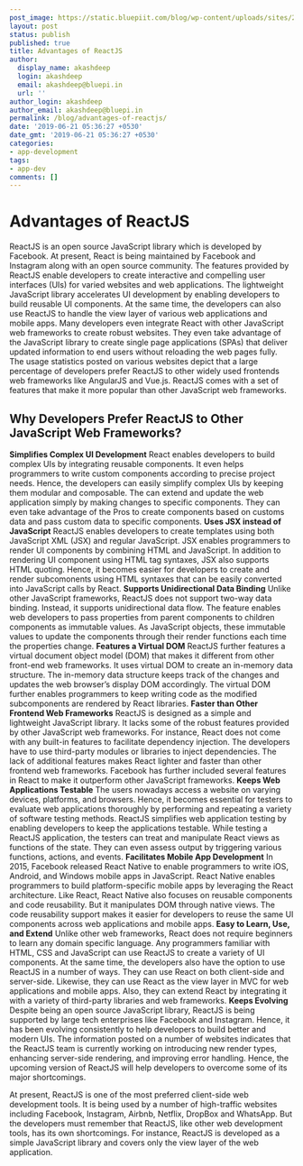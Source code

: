 ```yaml
---
post_image: https://static.bluepiit.com/blog/wp-content/uploads/sites/2/2019/06/Advantages-of-ReactJS.png
layout: post
status: publish
published: true
title: Advantages of ReactJS
author:
  display_name: akashdeep
  login: akashdeep
  email: akashdeep@bluepi.in
  url: ''
author_login: akashdeep
author_email: akashdeep@bluepi.in
permalink: /blog/advantages-of-reactjs/
date: '2019-06-21 05:36:27 +0530'
date_gmt: '2019-06-21 05:36:27 +0530'
categories:
- app-development
tags: 
- app-dev
comments: []
---
```

# Advantages of ReactJS
 ReactJS is an open source JavaScript library which is developed by Facebook. At present, React is being maintained by Facebook and Instagram along with an open source community. The features provided by ReactJS enable developers to create interactive and compelling user interfaces (UIs) for varied websites and web applications. The lightweight JavaScript library accelerates UI development by enabling developers to build reusable UI components. At the same time, the developers can also use ReactJS to handle the view layer of various web applications and mobile apps. 
 Many developers even integrate React with other JavaScript web frameworks to create robust websites. They even take advantage of the JavaScript library to create single page applications (SPAs) that deliver updated information to end users without reloading the web pages fully. The usage statistics posted on various websites depict that a large percentage of developers prefer ReactJS to other widely used frontends web frameworks like AngularJS and Vue.js. ReactJS comes with a set of features that make it more popular than other JavaScript web frameworks. 

##  Why Developers Prefer ReactJS to Other JavaScript Web Frameworks? </h2>
**Simplifies Complex UI Development** 
 React enables developers to build complex UIs by integrating reusable components. It even helps programmers to write custom components according to precise project needs. Hence, the developers can easily simplify complex UIs by keeping them modular and composable. The can extend and update the web application simply by making changes to specific components. They can even take advantage of the Pros to create components based on customs data and pass custom data to specific components. 
 **Uses JSX instead of JavaScript**
 ReactJS enables developers to create templates using both JavaScript XML (JSX) and regular JavaScript. JSX enables programmers to render UI components by combining HTML and JavaScript. In addition to rendering UI component using HTML tag syntaxes, JSX also supports HTML quoting. Hence, it becomes easier for developers to create and render subcomonents using HTML syntaxes that can be easily converted into JavaScript calls by React. 
 **Supports Unidirectional Data Binding** 
 Unlike other JavaScript frameworks, ReactJS does not support two-way data binding. Instead, it supports unidirectional data flow. The feature enables web developers to pass properties from parent components to children components as immutable values. As JavaScript objects, these immutable values to update the components through their render functions each time the properties change. 
 **Features a Virtual DOM**
 ReactJS further features a virtual document object model (DOM) that makes it different from other front-end web frameworks. It uses virtual DOM to create an in-memory data structure. The in-memory data structure keeps track of the changes and updates the web browser&rsquo;s display DOM accordingly. The virtual DOM further enables programmers to keep writing code as the modified subcomponents are rendered by React libraries. 
 **Faster than Other Frontend Web Frameworks**
 ReactJS is designed as a simple and lightweight JavaScript library. It lacks some of the robust features provided by other JavaScript web frameworks. For instance, React does not come with any built-in features to facilitate dependency injection. The developers have to use third-party modules or libraries to inject dependencies. The lack of additional features makes React lighter and faster than other frontend web frameworks. Facebook has further included several features in React to make it outperform other JavaScript frameworks. 
 **Keeps Web Applications Testable** 
 The users nowadays access a website on varying devices, platforms, and browsers. Hence, it becomes essential for testers to evaluate web applications thoroughly by performing and repeating a variety of software testing methods. ReactJS simplifies web application testing by enabling developers to keep the applications testable. While testing a ReactJS application, the testers can treat and manipulate React views as functions of the state. They can even assess output by triggering various functions, actions, and events. 
 **Facilitates Mobile App Development** 
 In 2015, Facebook released React Native to enable programmers to write iOS, Android, and Windows mobile apps in JavaScript. React Native enables programmers to build platform-specific mobile apps by leveraging the React architecture. Like React, React Native also focuses on reusable components and code reusability. But it manipulates DOM through native views. The code reusability support makes it easier for developers to reuse the same UI components across web applications and mobile apps. 
 **Easy to Learn, Use, and Extend** 
 Unlike other web frameworks, React does not require beginners to learn any domain specific language. Any programmers familiar with HTML, CSS and JavaScript can use ReactJS to create a variety of UI components. At the same time, the developers also have the option to use ReactJS in a number of ways. They can use React on both client-side and server-side. Likewise, they can use React as the view layer in MVC for web applications and mobile apps. Also, they can extend React by integrating it with a variety of third-party libraries and web frameworks. 
 **Keeps Evolving** 
 Despite being an open source JavaScript library, ReactJS is being supported by large tech enterprises like Facebook and Instagram. Hence, it has been evolving consistently to help developers to build better and modern UIs. The information posted on a number of websites indicates that the ReactJS team is currently working on introducing new render types, enhancing server-side rendering, and improving error handling. Hence, the upcoming version of ReactJS will help developers to overcome some of its major shortcomings. 
 
 At present, ReactJS is one of the most preferred client-side web development tools. It is being used by a number of high-traffic websites including Facebook, Instagram, Airbnb, Netflix, DropBox and WhatsApp. But the developers must remember that ReactJS, like other web development tools, has its own shortcomings. For instance, ReactJS is developed as a simple JavaScript library and covers only the view layer of the web application. 
